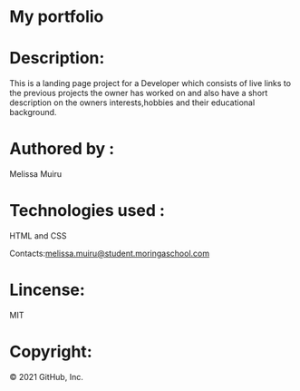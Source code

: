 # My portfolio

# Description:
This is a landing page project for a Developer which consists of live links to the previous projects the owner has worked on and also have a short description on the owners interests,hobbies and their educational background.

# Authored by :
Melissa Muiru

# Technologies used :
HTML and CSS

Contacts:melissa.muiru@student.moringaschool.com

# Lincense:
MIT
# Copyright:
© 2021 GitHub, Inc.
